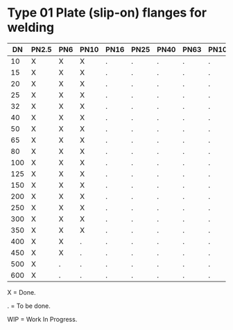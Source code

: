 # Type 01 Plate (slip-on) flanges for welding

| DN  | PN2.5 | PN6 | PN10 | PN16 | PN25 | PN40 | PN63 | PN100 | PN160 | PN250 | PN320 | PN400 |
|-----|-------|-------|-----|------|------|------|------|------|-------|-------|-------|-------|
|  10 | X     | X     | X   | .    | .    | .    | .    | .    | .     |       |       |       |
|  15 | X     | X     | X   | .    | .    | .    | .    | .    | .     |       |       |       |
|  20 | X     | X     | X   | .    | .    | .    | .    | .    | .     |       |       |       |
|  25 | X     | X     | X   | .    | .    | .    | .    | .    | .     |       |       |       |
|  32 | X     | X     | X   | .    | .    | .    | .    | .    | .     |       |       |       |
|  40 | X     | X     | X   | .    | .    | .    | .    | .    | .     |       |       |       |
|  50 | X     | X     | X   | .    | .    | .    | .    | .    | .     |       |       |       |
|  65 | X     | X     | X   | .    | .    | .    | .    | .    | .     |       |       |       |
|  80 | X     | X     | X   | .    | .    | .    | .    | .    | .     |       |       |       |
| 100 | X     | X     | X   | .    | .    | .    | .    | .    | .     |       |       |       |
| 125 | X     | X     | X   | .    | .    | .    | .    | .    | .     |       |       |       |
| 150 | X     | X     | X   | .    | .    | .    | .    | .    | .     |       |       |       |
| 200 | X     | X     | X   | .    | .    | .    | .    | .    | .     |       |       |       |
| 250 | X     | X     | X   | .    | .    | .    | .    | .    | .     |       |       |       |
| 300 | X     | X     | X   | .    | .    | .    | .    | .    | .     |       |       |       |
| 350 | X     | X     | X   | .    | .    | .    | .    | .    | .     |       |       |       |
| 400 | X     | X     | .   | .    | .    | .    | .    | .    | .     |       |       |       |
| 450 | X     | X     | .   | .    | .    | .    | .    | .    | .     |       |       |       |
| 500 | X     | .     | .   | .    | .    | .    | .    | .    | .     |       |       |       |
| 600 | X     | .     | .   | .    | .    | .    | .    | .    | .     |       |       |       |

X = Done.

. = To be done.

WIP = Work In Progress.
